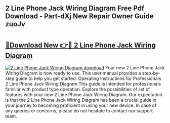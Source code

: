 ## 2 Line Phone Jack Wiring Diagram Free Pdf Download - Part-dXj New Repair Owner Guide zuoJv

# <h2><a href="http://dfjqjo.blite.top/?on=2+Line+Phone+Jack+Wiring+Diagram">🔗Download New 👉🔴 2 Line Phone Jack Wiring Diagram</a></h2>

[![2 Line Phone Jack Wiring Diagram download](https://i.imgur.com/lujVjoI.png)](http://dfjqjo.blite.top/?on=2+Line+Phone+Jack+Wiring+Diagram)
Your new 2 Line Phone Jack Wiring Diagram is now ready to use. This user manual provides a step-by-step guide to help you get started. Operating Instructions for Professionals 2 Line Phone Jack Wiring Diagram This guide is intended for professionals familiar with product type operation. Explore the possibilities of list of features with your new 2 Line Phone Jack Wiring Diagram. Our expectation is that the 2 Line Phone Jack Wiring Diagram has been a crucial guide in your journey to becoming proficient in using your new device. In case of any queries or concerns, please do not hesitate to contact our support team.
